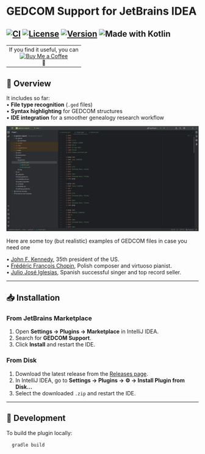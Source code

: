 # GEDCOM Support for JetBrains IDEA

[![CI](https://github.com/drexa1/gedcom-support/actions/workflows/release.yaml/badge.svg)](https://github.com/drexa1/gedcom-support/actions)
[![License](https://img.shields.io/github/license/drexa1/gedcom-support.svg)](LICENSE)
[![Version](https://img.shields.io/jetbrains/plugin/v/12345.svg)](https://plugins.jetbrains.com/plugin/12345-gedcom-support)
![Made with Kotlin](https://img.shields.io/badge/made%20with-Kotlin-1f425f.svg)
---

<table style="text-align: center;">
    <tr style="text-align: center;">
        <td>
            If you find it useful, you can<br>
            <a href="https://buymeacoffee.com/yourusername" target="_blank">
                <img src="https://buymeacoffee.com/assets/img/custom_images/yellow_img.png" alt="Buy Me a Coffee" style="height: 40px;">
            </a><br>
            🤗
        </td>
    </tr>
</table>

## 📄 Overview

It includes so far:  
• **File type recognition** (`.ged` files)  
• **Syntax highlighting** for GEDCOM structures  
• **IDE integration** for a smoother genealogy research workflow

![GEDCOM Support highlighting](docs/img/screenshot.png)

Here are some toy (but realistic) examples of GEDCOM files in case you need one  

• [John F. Kennedy](docs/gedcom/kennedy.ged), 35th president of the US.  
• [Frédéric François Chopin](docs/gedcom/chopin.ged), Polish composer and virtuoso pianist.  
• [Julio José Iglesias](docs/gedcom/iglesias.ged), Spanish successful singer and top record seller.  

---

## 📥 Installation

### From JetBrains Marketplace
1. Open **Settings → Plugins → Marketplace** in IntelliJ IDEA.
2. Search for **GEDCOM Support**.
3. Click **Install** and restart the IDE.

### From Disk
1. Download the latest release from the [Releases page](https://github.com/drexa1/gedcom-support/releases).
2. In IntelliJ IDEA, go to **Settings → Plugins → ⚙ → Install Plugin from Disk...**
3. Select the downloaded `.zip` and restart the IDE.

---

## 🔧 Development

To build the plugin locally:

```bash
  gradle build
```
